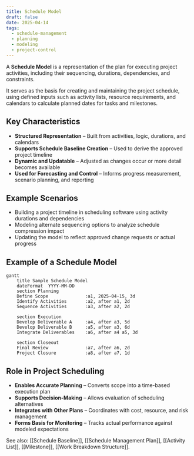 ```yaml
---
title: Schedule Model
draft: false
date: 2025-04-14
tags:
  - schedule-management
  - planning
  - modeling
  - project-control
---
```


A **Schedule Model** is a representation of the plan for executing project activities, including their sequencing, durations, dependencies, and constraints.

It serves as the basis for creating and maintaining the project schedule, using defined inputs such as activity lists, resource requirements, and calendars to calculate planned dates for tasks and milestones.

## Key Characteristics

- **Structured Representation** – Built from activities, logic, durations, and calendars  
- **Supports Schedule Baseline Creation** – Used to derive the approved project timeline  
- **Dynamic and Updatable** – Adjusted as changes occur or more detail becomes available  
- **Used for Forecasting and Control** – Informs progress measurement, scenario planning, and reporting  

## Example Scenarios

- Building a project timeline in scheduling software using activity durations and dependencies  
- Modeling alternate sequencing options to analyze schedule compression impact  
- Updating the model to reflect approved change requests or actual progress  

## Example of a Schedule Model

```mermaid
gantt
    title Sample Schedule Model
    dateFormat  YYYY-MM-DD
    section Planning
    Define Scope              :a1, 2025-04-15, 3d
    Identify Activities       :a2, after a1, 2d
    Sequence Activities       :a3, after a2, 2d

    section Execution
    Develop Deliverable A     :a4, after a3, 5d
    Develop Deliverable B     :a5, after a3, 6d
    Integrate Deliverables    :a6, after a4 a5, 3d

    section Closeout
    Final Review              :a7, after a6, 2d
    Project Closure           :a8, after a7, 1d
```

## Role in Project Scheduling

- **Enables Accurate Planning** – Converts scope into a time-based execution plan  
- **Supports Decision-Making** – Allows evaluation of scheduling alternatives  
- **Integrates with Other Plans** – Coordinates with cost, resource, and risk management  
- **Forms Basis for Monitoring** – Tracks actual performance against modeled expectations  

See also: [[Schedule Baseline]], [[Schedule Management Plan]], [[Activity List]], [[Milestone]], [[Work Breakdown Structure]].
